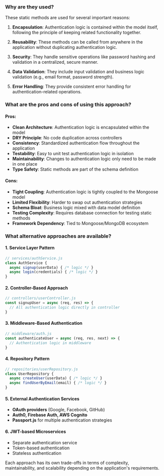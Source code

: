 ### Why are they used?

These static methods are used for several important reasons:

1. **Encapsulation**: Authentication logic is contained within the model itself, following the principle of keeping related functionality together.

2. **Reusability**: These methods can be called from anywhere in the application without duplicating authentication logic.

3. **Security**: They handle sensitive operations like password hashing and validation in a centralized, secure manner.

4. **Data Validation**: They include input validation and business logic validation (e.g., email format, password strength).

5. **Error Handling**: They provide consistent error handling for authentication-related operations.

### What are the **pros** and **cons** of using this approach?

#### **Pros:**
- **Clean Architecture**: Authentication logic is encapsulated within the model
- **DRY Principle**: No code duplication across controllers
- **Consistency**: Standardized authentication flow throughout the application
- **Testability**: Easy to unit test authentication logic in isolation
- **Maintainability**: Changes to authentication logic only need to be made in one place
- **Type Safety**: Static methods are part of the schema definition

#### **Cons:**
- **Tight Coupling**: Authentication logic is tightly coupled to the Mongoose model
- **Limited Flexibility**: Harder to swap out authentication strategies
- **Schema Bloat**: Business logic mixed with data model definition
- **Testing Complexity**: Requires database connection for testing static methods
- **Framework Dependency**: Tied to Mongoose/MongoDB ecosystem

### What **alternative approaches** are available?

#### **1. Service Layer Pattern**
```javascript
// services/authService.js
class AuthService {
  async signup(userData) { /* logic */ }
  async login(credentials) { /* logic */ }
}
```

#### **2. Controller-Based Approach**
```javascript
// controllers/userController.js
const signupUser = async (req, res) => {
  // All authentication logic directly in controller
}
```

#### **3. Middleware-Based Authentication**
```javascript
// middleware/auth.js
const authenticateUser = async (req, res, next) => {
  // Authentication logic in middleware
}
```

#### **4. Repository Pattern**
```javascript
// repositories/userRepository.js
class UserRepository {
  async createUser(userData) { /* logic */ }
  async findUserByEmail(email) { /* logic */ }
}
```

#### **5. External Authentication Services**
- **OAuth providers** (Google, Facebook, GitHub)
- **Auth0, Firebase Auth, AWS Cognito**
- **Passport.js** for multiple authentication strategies

#### **6. JWT-based Microservices**
- Separate authentication service
- Token-based authentication
- Stateless authentication

Each approach has its own trade-offs in terms of complexity, maintainability, and scalability depending on the application's requirements.